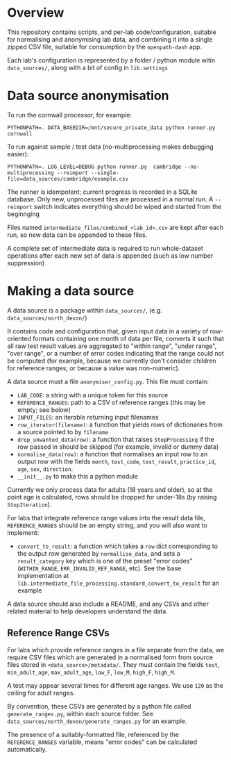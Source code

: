 # Overview

This repository contains scripts, and per-lab code/configuration,
suitable for normalising and anonymising lab data, and combining it
into a single zipped CSV file, suitable for consumption by the
`openpath-dash` app.

Each lab's configuration is represented by a folder / python module
witin `data_sources/`, along with a bit of config in `lib.settings`

# Data source anonymisation


To run the cornwall processor, for example:

    PYTHONPATH=. DATA_BASEDIR=/mnt/secure_private_data python runner.py cornwall

To run against sample / test data (no-multiprocessing makes debugging easier):

    PYTHONPATH=. LOG_LEVEL=DEBUG python runner.py  cambridge --no-multiprocessing --reimport --single-file=data_sources/cambridge/example.csv

The runner is idempotent; current progress is recorded in a SQLite
database. Only new, unprocessed files are processed in a normal run. A
`--reimport` switch indicates everything should be wiped and started
from the beginnging

Files named `intermediate_files/combined_<lab_id>.csv` are kept after
each run, so new data can be appended to these files.

A complete set of intermediate data is required to run whole-dataset
operations after each new set of data is appended (such as low number
suppression)


# Making a data source



A data source is a package within `data_sources/`,
(e.g. `data_sources/north_devon/`)

It contains code and configuration that, given input data in a variety
of row-oriented formats containing one month of data per file,
converts it such that all raw test result values are aggregated to
"within range", "under range", "over range", or a number of error
codes indicating that the range could not be computed (for example,
because we currently don't consider children for reference ranges; or
because a value was non-numeric).


A data source must a file `anonymiser_config.py`.  This file must contain:

* `LAB_CODE`: a string with a unique token for this source
* `REFERENCE_RANGES`: path to a CSV of reference ranges (this may be empty; see below)
* `INPUT_FILES`: an iterable returning input filenames
* `row_iterator(filename)`: a function that yields rows of dictionaries from a source pointed to by `filename`
* `drop_unwanted_data(row)`: a function that raises `StopProcessing` if the row passed in should be skipped (for example, invalid or dummy data)
* `normalise_data(row)`: a function that normalises an input row to an output row with the fields `month`, `test_code`, `test_result`, `practice_id`, `age`, `sex`, `direction`.
* `__init__.py` to make this a python module

Currently we only process data for adults (18 years and older), so at
the point age is calculated, rows should be dropped for under-18s (by
raising `StopIteration`).

For labs that integrate reference range values into the result data
file, `REFERENCE_RANGES` should be an empty string, and you will also
want to implement:

* `convert_to_result`: a function which takes a `row` dict
  corresponding to the output row generated by `normallise_data`, and
  sets a `result_category` key which is one of the preset "error
  codes" (`WITHIN_RANGE`, `ERR_INVALID_REF_RANGE`, etc). See the base
  implementation at
  `lib.intermediate_file_processing.standard_convert_to_result` for an
  example

A data source should also include a README, and any CSVs and other
related material to help developers understand the data.

## Reference Range CSVs

For labs which provide reference ranges in a file separate from the
data, we require CSV files which are generated in a normalised form
from source files stored in `<data_source>/metadata/`.  They must
contain the fields `test`, `min_adult_age`, `max_adult_age`, `low_F`,
`low_M`, `high_F`, `high_M`.

A test may appear several times for different age ranges. We use `120`
as the ceiling for adult ranges.

By convention, these CSVs are generated by a python file called
`generate_ranges.py`, within each source folder.  See
`data_sources/north_devon/generate_ranges.py` for an example.

The presence of a suitably-formatted file, referenced by the
`REFERENCE_RANGES` variable, means "error codes" can be calculated
automatically.

